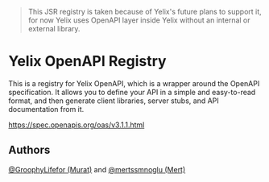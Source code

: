 > This JSR registry is taken because of Yelix's future plans to support it, for now Yelix uses OpenAPI layer inside Yelix without an internal or external library.

# Yelix OpenAPI Registry

This is a registry for Yelix OpenAPI, which is a wrapper around the OpenAPI specification. It allows you to define your API in a simple and easy-to-read format, and then generate client libraries, server stubs, and API documentation from it.

https://spec.openapis.org/oas/v3.1.1.html

## Authors

[@GroophyLifefor (Murat)](https://github.com/GroophyLifefor) and [@mertssmnoglu (Mert)](https://github.com/mertssmnoglu)